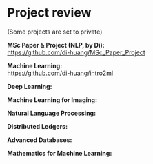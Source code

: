 # Project review
(Some projects are set to private) <br />

**MSc Paper & Project (NLP, by Di):** <br />
https://github.com/di-huang/MSc_Paper_Project

**Machine Learning:** <br />
https://github.com/di-huang/intro2ml

**Deep Learning:** <br />

**Machine Learning for Imaging:** <br />

**Natural Language Processing:** <br />

**Distributed Ledgers:** <br />

**Advanced Databases:** <br />

**Mathematics for Machine Learning:** <br />
